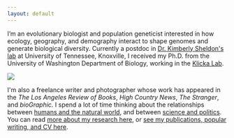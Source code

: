 ```yaml
---
layout: default
---
```


I’m an evolutionary biologist and population geneticist interested in how ecology, geography, and demography interact to shape genomes and generate biological diversity. Currently a postdoc in [Dr. Kimberly Sheldon's lab](http://www.biogeographyresearch.org/) at University of Tennessee, Knoxville, I received my Ph.D. from the University of Washington Department of Biology, working in the [Klicka Lab](https://klickalab.com/).

![](/images/mfdove.jpg)

I'm also a freelance writer and photographer whose work has appeared in the *The Los Angeles Review of Books*,
*High Country News*, *The Stranger*, and *bioGraphic.* I spend a lot of time thinking about the relationships between [humans
and the natural world](https://www.hcn.org/issues/50.8/recreation-your-stoke-wont-save-us), and between [science and politics](https://lareviewofbooks.org/article/darwinian-sexual-selection-and-the-politics-of-beauty/). You can read [more about my research here](research), or [see my publications, popular writing, and CV here](cv).
